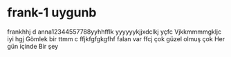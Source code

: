# frank-1 uygunb
frankhhj  d
anna12344557788yyhhfflk
yyyyyykjjxdclkj
yçfc
Vjkkmmmmgkljc iyi hgj
Gömlek bir 
ttmm c ffjkfgfgkgfhf
  falan var 
  ffcj
çok güzel olmuş çok 
Her gün içinde 
Bir şey 
